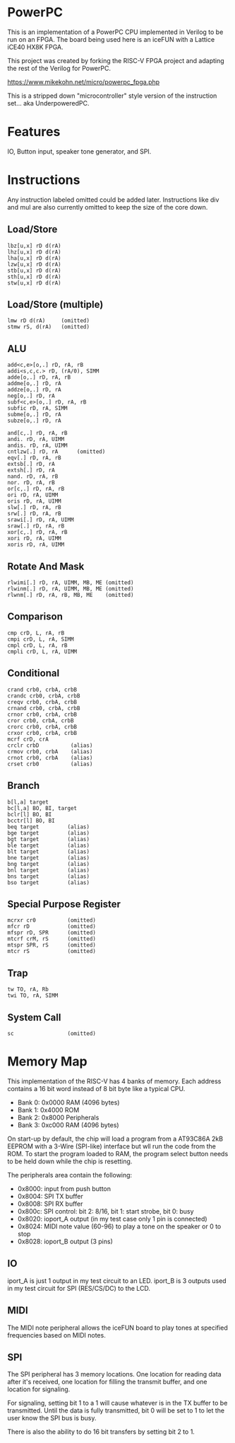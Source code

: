PowerPC
=======

This is an implementation of a PowerPC CPU implemented in Verilog
to be run on an FPGA. The board being used here is an iceFUN with
a Lattice iCE40 HX8K FPGA.

This project was created by forking the RISC-V FPGA project and
adapting the rest of the Verilog for PowerPC.

https://www.mikekohn.net/micro/powerpc_fpga.php

This is a stripped down "microcontroller" style version of the
instruction set... aka UnderpoweredPC.

Features
========

IO, Button input, speaker tone generator, and SPI.

Instructions
============

Any instruction labeled omitted could be added later. Instructions
like div and mul are also currently omitted to keep the size of the
core down.

Load/Store
----------

    lbz[u,x] rD d(rA)
    lhz[u,x] rD d(rA)
    lha[u,x] rD d(rA)
    lzw[u,x] rD d(rA)
    stb[u,x] rD d(rA)
    sth[u,x] rD d(rA)
    stw[u,x] rD d(rA)

Load/Store (multiple)
---------------------

    lmw rD d(rA)     (omitted)
    stmw rS, d(rA)   (omitted)

ALU
---

    add<c,e>[o,.] rD, rA, rB
    addi<s,c,c.> rD, (rA/0), SIMM
    adde[o,.] rD, rA, rB
    addme[o,.] rD, rA
    addze[o,.] rD, rA
    neg[o,.] rD, rA
    subf<c,e>[o,.] rD, rA, rB
    subfic rD, rA, SIMM
    subme[o,.] rD, rA
    subze[o,.] rD, rA

    and[c,.] rD, rA, rB
    andi. rD, rA, UIMM
    andis. rD, rA, UIMM
    cntlzw[.] rD, rA      (omitted)
    eqv[.] rD, rA, rB
    extsb[.] rD, rA
    extsh[.] rD, rA
    nand. rD, rA, rB
    nor. rD, rA, rB
    or[c,.] rD, rA, rB
    ori rD, rA, UIMM
    oris rD, rA, UIMM
    slw[.] rD, rA, rB
    srw[.] rD, rA, rB
    srawi[.] rD, rA, UIMM
    sraw[.] rD, rA, rB
    xor[c,.] rD, rA, rB
    xori rD, rA, UIMM
    xoris rD, rA, UIMM

Rotate And Mask
---------------

    rlwimi[.] rD, rA, UIMM, MB, ME (omitted)
    rlwinm[.] rD, rA, UIMM, MB, ME (omitted)
    rlwnm[.] rD, rA, rB, MB, ME    (omitted)

Comparison
----------

    cmp crD, L, rA, rB
    cmpi crD, L, rA, SIMM
    cmpl crD, L, rA, rB
    cmpli crD, L, rA, UIMM

Conditional
-----------

    crand crb0, crbA, crbB
    crandc crb0, crbA, crbB
    creqv crb0, crbA, crbB
    crnand crb0, crbA, crbB
    crnor crb0, crbA, crbB
    cror crb0, crbA, crbB
    crorc crb0, crbA, crbB
    crxor crb0, crbA, crbB
    mcrf crD, crA
    crclr crbD          (alias)
    crmov crb0, crbA    (alias)
    crnot crb0, crbA    (alias)
    crset crb0          (alias)

Branch
------

    b[l,a] target
    bc[l,a] BO, BI, target
    bclr[l] BO, BI
    bcctr[l] BO, BI
    beq target         (alias)
    bge target         (alias)
    bgt target         (alias)
    ble target         (alias)
    blt target         (alias)
    bne target         (alias)
    bng target         (alias)
    bnl target         (alias)
    bns target         (alias)
    bso target         (alias)

Special Purpose Register
------------------------

    mcrxr cr0          (omitted)
    mfcr rD            (omitted)
    mfspr rD, SPR      (omitted)
    mtcrf crM, rS      (omitted)
    mtspr SPR, rS      (omitted)
    mtcr rS            (omitted)

Trap
----

    tw TO, rA, Rb
    twi TO, rA, SIMM

System Call
-----------

    sc                 (omitted)

Memory Map
==========

This implementation of the RISC-V has 4 banks of memory. Each address
contains a 16 bit word instead of 8 bit byte like a typical CPU.

* Bank 0: 0x0000 RAM (4096 bytes)
* Bank 1: 0x4000 ROM
* Bank 2: 0x8000 Peripherals
* Bank 3: 0xc000 RAM (4096 bytes)

On start-up by default, the chip will load a program from a AT93C86A
2kB EEPROM with a 3-Wire (SPI-like) interface but wll run the code
from the ROM. To start the program loaded to RAM, the program select
button needs to be held down while the chip is resetting.

The peripherals area contain the following:

* 0x8000: input from push button
* 0x8004: SPI TX buffer
* 0x8008: SPI RX buffer
* 0x800c: SPI control: bit 2: 8/16, bit 1: start strobe, bit 0: busy
* 0x8020: ioport_A output (in my test case only 1 pin is connected)
* 0x8024: MIDI note value (60-96) to play a tone on the speaker or 0 to stop
* 0x8028: ioport_B output (3 pins)

IO
--

iport_A is just 1 output in my test circuit to an LED.
iport_B is 3 outputs used in my test circuit for SPI (RES/CS/DC) to the LCD.

MIDI
----

The MIDI note peripheral allows the iceFUN board to play tones at specified
frequencies based on MIDI notes.

SPI
---

The SPI peripheral has 3 memory locations. One location for reading
data after it's received, one location for filling the transmit buffer,
and one location for signaling.

For signaling, setting bit 1 to a 1 will cause whatever is in the TX
buffer to be transmitted. Until the data is fully transmitted, bit 0
will be set to 1 to let the user know the SPI bus is busy.

There is also the ability to do 16 bit transfers by setting bit 2 to 1.

